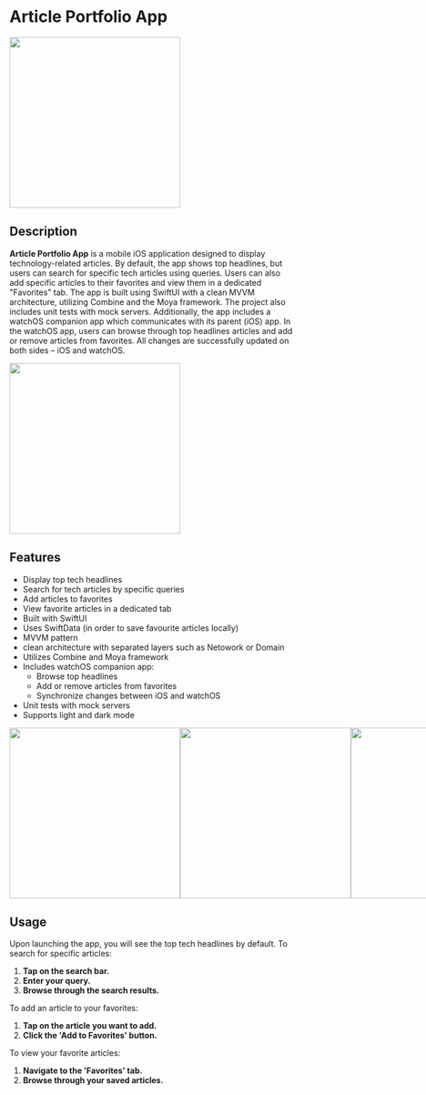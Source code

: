 # Article Portfolio App

<img src="https://github.com/leopoldubzq/ArticlePortfolioApp/assets/60520591/baab4b6a-9f7c-49b4-a0ee-8d231c274133" width="300"/>

## Description
**Article Portfolio App** is a mobile iOS application designed to display technology-related articles. By default, the app shows top headlines, but users can search for specific tech articles using queries. Users can also add specific articles to their favorites and view them in a dedicated "Favorites" tab. The app is built using SwiftUI with a clean MVVM architecture, utilizing Combine and the Moya framework. The project also includes unit tests with mock servers. Additionally, the app includes a watchOS companion app which communicates with its parent (iOS) app. In the watchOS app, users can browse through top headlines articles and add or remove articles from favorites. All changes are successfully updated on both sides – iOS and watchOS.

<img src="https://github.com/leopoldubzq/ArticlePortfolioApp/assets/60520591/e28eb248-195b-4c2c-9710-a3dde02670a1" width="300"/>


## Features
- Display top tech headlines
- Search for tech articles by specific queries
- Add articles to favorites
- View favorite articles in a dedicated tab
- Built with SwiftUI
- Uses SwiftData (in order to save favourite articles locally)
- MVVM pattern
- clean architecture with separated layers such as Netowork or Domain
- Utilizes Combine and Moya framework
- Includes watchOS companion app:
  - Browse top headlines
  - Add or remove articles from favorites
  - Synchronize changes between iOS and watchOS
- Unit tests with mock servers
- Supports light and dark mode

<div style="display: flex; flex-direction: row;">
   <img src="https://github.com/leopoldubzq/ArticlePortfolioApp/assets/60520591/b5b457b3-3321-480d-a663-6d6ad0034b0f" width="300"/>
   <img src="https://github.com/leopoldubzq/ArticlePortfolioApp/assets/60520591/d36c5f5d-f996-4a77-960c-8a88a4ad8fe3" width="300"/>
   <img src="https://github.com/leopoldubzq/ArticlePortfolioApp/assets/60520591/f614572e-f574-448f-9df9-78782bd6b3bc" width="300"/>
</div>

## Usage
Upon launching the app, you will see the top tech headlines by default. To search for specific articles:

1. **Tap on the search bar.**
2. **Enter your query.**
3. **Browse through the search results.**
   
To add an article to your favorites:

1. **Tap on the article you want to add.**
2. **Click the 'Add to Favorites' button.**

To view your favorite articles:

1. **Navigate to the 'Favorites' tab.**
2. **Browse through your saved articles.**
